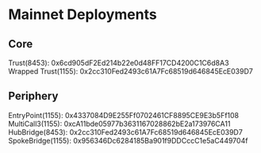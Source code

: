 # Mainnet Deployments

## Core
Trust(8453): 0x6cd905dF2Ed214b22e0d48FF17CD4200C1C6d8A3
Wrapped Trust(1155): 0x2cc310Fed2493c61A7Fc68519d646845EcE039D7

## Periphery
EntryPoint(1155): 0x4337084D9E255Ff0702461CF8895CE9E3b5Ff108
MultiCall3(1155): 0xcA11bde05977b3631167028862bE2a173976CA11
HubBridge(8453): 0x2cc310Fed2493c61A7Fc68519d646845EcE039D7
SpokeBridge(1155): 0x956346Dc6284185Ba901f9DDCccC1e5aC449704f